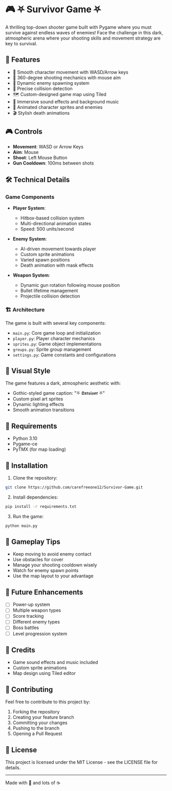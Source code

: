 # 🎮 ⛧ Survivor Game ⛧

A thrilling top-down shooter game built with Pygame where you must survive against endless waves of enemies! Face the challenge in this dark, atmospheric arena where your shooting skills and movement strategy are key to survival.

## 🌟 Features

- 🏃 Smooth character movement with WASD/Arrow keys
- 🔫 360-degree shooting mechanics with mouse aim
- 👾 Dynamic enemy spawning system
- 🎯 Precise collision detection
- 🗺️ Custom-designed game map using Tiled
- 🎵 Immersive sound effects and background music
- 🎨 Animated character sprites and enemies
- 🎬 Stylish death animations

## 🎮 Controls

- **Movement**: WASD or Arrow Keys
- **Aim**: Mouse
- **Shoot**: Left Mouse Button
- **Gun Cooldown**: 100ms between shots

## 🛠️ Technical Details

### Game Components
- **Player System**: 
  - Hitbox-based collision system
  - Multi-directional animation states
  - Speed: 500 units/second

- **Enemy System**:
  - AI-driven movement towards player
  - Custom sprite animations
  - Varied spawn positions
  - Death animation with mask effects

- **Weapon System**:
  - Dynamic gun rotation following mouse position
  - Bullet lifetime management
  - Projectile collision detection

### 🏗️ Architecture

The game is built with several key components:
- `main.py`: Core game loop and initialization
- `player.py`: Player character mechanics
- `sprites.py`: Game object implementations
- `groups.py`: Sprite group management
- `settings.py`: Game constants and configurations

## 🎨 Visual Style

The game features a dark, atmospheric aesthetic with:
- Gothic-styled game caption: "⛧ 𝕾𝖚𝖗𝖛𝖎𝖛𝖔𝖗 ⛧"
- Custom pixel art sprites
- Dynamic lighting effects
- Smooth animation transitions

## 🔧 Requirements

- Python 3.10
- Pygame-ce
- PyTMX (for map loading)

## 🚀 Installation

1. Clone the repository:
```bash
git clone https://github.com/carefreeone12/Survivor-Game.git
```

2. Install dependencies:
```bash
pip install -r requirements.txt 
```

3. Run the game:
```bash
python main.py
```

## 🎯 Gameplay Tips

- Keep moving to avoid enemy contact
- Use obstacles for cover
- Manage your shooting cooldown wisely
- Watch for enemy spawn points
- Use the map layout to your advantage

## 🔮 Future Enhancements

- [ ] Power-up system
- [ ] Multiple weapon types
- [ ] Score tracking
- [ ] Different enemy types
- [ ] Boss battles
- [ ] Level progression system

## 🎵 Credits

- Game sound effects and music included
- Custom sprite animations
- Map design using Tiled editor

## 🤝 Contributing

Feel free to contribute to this project by:
1. Forking the repository
2. Creating your feature branch
3. Committing your changes
4. Pushing to the branch
5. Opening a Pull Request

## 📜 License

This project is licensed under the MIT License - see the LICENSE file for details.

---
Made with 💖 and lots of ☕
